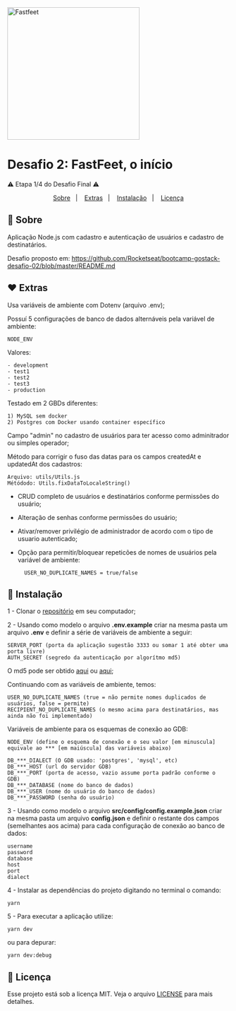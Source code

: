 <img alt="Fastfeet" title="Fastfeet" src="https://github.com/Rocketseat/bootcamp-gostack-desafio-02/raw/master/.github/logo.png" width="300px" style="max-width:100%;">

# Desafio 2: FastFeet, o início
⚠️ Etapa 1/4 do Desafio Final ⚠️


<p align="center">
  <a href="#-sobre">Sobre</a>&nbsp;&nbsp;&nbsp;|&nbsp;&nbsp;&nbsp;
  <a href="#-extras">Extras</a>&nbsp;&nbsp;&nbsp;|&nbsp;&nbsp;&nbsp;
  <a href="#-instalação">Instalação</a>&nbsp;&nbsp;&nbsp;|&nbsp;&nbsp;&nbsp;
  <a href="#memo-licença">Licença</a>
</p>


## 🚀 **Sobre**
Aplicação Node.js com cadastro e autenticação de usuários e cadastro de destinatários.

Desafio proposto em: https://github.com/Rocketseat/bootcamp-gostack-desafio-02/blob/master/README.md


## ♥ **Extras**
Usa variáveis de ambiente com Dotenv (arquivo .env);

Possuí 5 configurações de banco de dados alternáveis pela variável de ambiente:
    
    NODE_ENV
    
Valores:

    - development
    - test1
    - test2
    - test3
    - production

Testado em 2 GBDs diferentes:

    1) MySQL sem docker
    2) Postgres com Docker usando container específico

Campo "admin" no cadastro de usuários para ter acesso como adminitrador ou simples operador;

Método para corrigir o fuso das datas para os campos createdAt e updatedAt dos cadastros:

    Arquivo: utils/Utils.js
    Métódodo: Utils.fixDataToLocaleString()
        
- CRUD completo de usuários e destinatários conforme permissões do usuário;
- Alteração de senhas conforme permissões do usuário;
- Ativar/remover privilégio de administrador de acordo com o tipo de usuario autenticado;

- Opção para permitir/bloquear repeticões de nomes de usuários pela variável de ambiente:

        USER_NO_DUPLICATE_NAMES = true/false
        

## 🚀 **Instalação** 
1 - Clonar o <a href="https://github.com/jairpro/bootcamp-gostack-desafio-02">repositório</a> em seu computador;

2 - Usando como modelo o arquivo **.env.example** criar na mesma pasta um arquivo **.env** e definir a série de variáveis de ambiente a seguir:

    SERVER_PORT (porta da aplicação sugestão 3333 ou somar 1 até obter uma porta livre)
    AUTH_SECRET (segredo da autenticação por algorítmo md5)
    
 O md5 pode ser obtido <a href="https://www.md5online.org/">aqui</a> ou <a href="https://www.md5hashgenerator.com/">aqui</a>;
 
 Continuando com as variáveis de ambiente, temos:
    
    USER_NO_DUPLICATE_NAMES (true = não permite nomes duplicados de usuários, false = permite) 
    RECIPIENT_NO_DUPLICATE_NAMES (o mesmo acima para destinatários, mas ainda não foi implementado)

 Variáveis de ambiente para os esquemas de conexão ao GDB:

    NODE_ENV (define o esquema de conexão e o seu valor [em minuscula] equivale ao *** [em maiúscula] das variáveis abaixo)

    DB_***_DIALECT (O GDB usado: 'postgres', 'mysql', etc)
    DB_***_HOST (url do servidor GDB)
    DB_***_PORT (porta de acesso, vazio assume porta padrão conforme o GDB)
    DB_***_DATABASE (nome do banco de dados)
    DB_***_USER (nome do usuário do banco de dados)
    DB_***_PASSWORD (senha do usuário)

3 - Usando como modelo o arquivo **src/config/config.example.json** criar na mesma pasta um arquivo **config.json** e definir o restante dos campos (semelhantes aos acima) para cada configuração de conexão ao banco de dados: 
    
    username
    password
    database
    host
    port
    dialect
    
4 - Instalar as dependências do projeto digitando no terminal o comando:

    yarn
    
5 - Para executar a aplicação utilize:

    yarn dev

ou para depurar:

    yarn dev:debug
    
## :memo: Licença

Esse projeto está sob a licença MIT. Veja o arquivo <a href="https://github.com/jairpro/bootcamp-gostack-desafio-02/blob/master/LICENSE">LICENSE</a> para mais detalhes.

